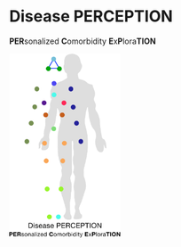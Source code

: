 # Disease PERCEPTION

**PER**sonalized **C**omorbidity **E**x**P**lora**TION**

<img src="docs/disease_perception_curves.svg" alt="Disease PERCEPTION logo" width="200" />
